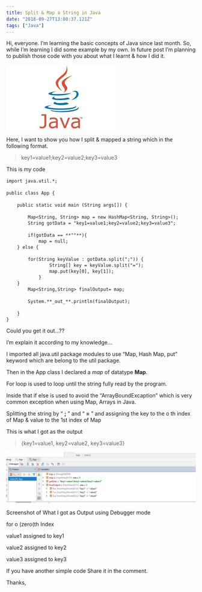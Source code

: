 ```yaml
---
title: Split & Map a String in Java
date: "2018-09-27T13:00:37.121Z"
tags: ["Java"]
---
```


Hi, everyone. I’m learning the basic concepts of Java since last month. So, while I’m learning I did some example by my own. In future post I’m planning to publish those code with you about what I learnt & how I did it.

![](images/1.jpeg)

Here, I want to show you how I split & mapped a string which in the following format.

> key1=value1;key2=value2;key3=value3

This is my code

```
import java.util.*;  
  
public class App {  
  
    public static void main (String args[]) {  
  
        Map<String, String> map = new HashMap<String, String>(); 
        String gotData = "key1=value1;key2=value2;key3=value3";
        
        if(gotData == **""**){ 
        	map = null;
	} else {  
  
   		for(String keyValue : gotData.split(";")) {  
        		String[] key = keyValue.split("=");  
        		map.put(key[0], key[1]);  
    		} 
	}  
        Map<String,String> finalOutput= map;  
  
        System.**_out_**.println(finalOutput);  
  
    }  
}
```
Could you get it out…??

I’m explain it according to my knowledge…

I imported all java.util package modules to use “Map, Hash Map, put” keyword which are belong to the util package.

Then in the App class I declared a _map_ of datatype **Map**.

For loop is used to loop until the string fully read by the program.

Inside that if else is used to avoid the “ArrayBoundExcaption” which is very common exception when using Map, Arrays in Java.

Splitting the string by “ **;** ” and “ **=** ” and assigning the key to the o th index of Map & value to the 1st index of Map

This is what I got as the output

> {key1=value1, key2=value2, key3=value3}

![](images/2.png)

Screenshot of What I got as Output using Debugger mode

for o (zero(th Index

value1 assigned to key1

value2 assigned to key2

value3 assigned to key3

If you have another simple code Share it in the comment.

Thanks,

